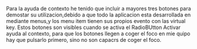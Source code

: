 Para la ayuda de contexto he tenido que incluir a mayores tres botones para demostar su utilizacion,debido a que todo la aplicacion esta desarrollada en mediante menus,y los menu item tienen sus propios evento con las virtual key.
Estos botones son visibles cuando se activa el RadioBUtton Activar ayuda al contexto, para que los botones llegen a coger el foco en mie quipo hay que pulsarlo primero, sino no son capacrs de coger el foco.
